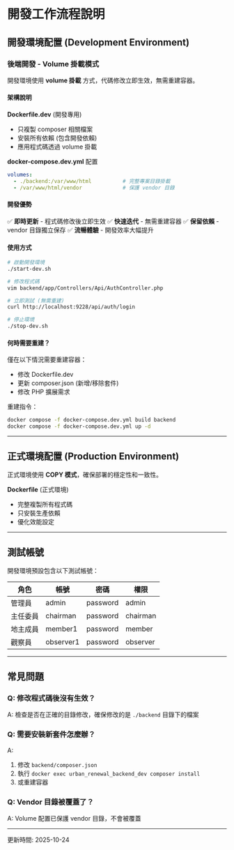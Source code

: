 # 開發工作流程說明

## 開發環境配置 (Development Environment)

### 後端開發 - Volume 掛載模式

開發環境使用 **volume 掛載** 方式，代碼修改立即生效，無需重建容器。

#### 架構說明

**Dockerfile.dev** (開發專用)
- 只複製 composer 相關檔案
- 安裝所有依賴 (包含開發依賴)
- 應用程式碼透過 volume 掛載

**docker-compose.dev.yml** 配置
```yaml
volumes:
  - ./backend:/var/www/html          # 完整專案目錄掛載
  - /var/www/html/vendor             # 保護 vendor 目錄
```

#### 開發優勢

✅ **即時更新** - 程式碼修改後立即生效
✅ **快速迭代** - 無需重建容器
✅ **保留依賴** - vendor 目錄獨立保存
✅ **流暢體驗** - 開發效率大幅提升

#### 使用方式

```bash
# 啟動開發環境
./start-dev.sh

# 修改程式碼
vim backend/app/Controllers/Api/AuthController.php

# 立即測試 (無需重建)
curl http://localhost:9228/api/auth/login

# 停止環境
./stop-dev.sh
```

#### 何時需要重建？

僅在以下情況需要重建容器：
- 修改 Dockerfile.dev
- 更新 composer.json (新增/移除套件)
- 修改 PHP 擴展需求

重建指令：
```bash
docker compose -f docker-compose.dev.yml build backend
docker compose -f docker-compose.dev.yml up -d
```

---

## 正式環境配置 (Production Environment)

正式環境使用 **COPY 模式**，確保部署的穩定性和一致性。

**Dockerfile** (正式環境)
- 完整複製所有程式碼
- 只安裝生產依賴
- 優化效能設定

---

## 測試帳號

開發環境預設包含以下測試帳號：

| 角色 | 帳號 | 密碼 | 權限 |
|-----|------|------|------|
| 管理員 | admin | password | admin |
| 主任委員 | chairman | password | chairman |
| 地主成員 | member1 | password | member |
| 觀察員 | observer1 | password | observer |

---

## 常見問題

### Q: 修改程式碼後沒有生效？
A: 檢查是否在正確的目錄修改，確保修改的是 `./backend` 目錄下的檔案

### Q: 需要安裝新套件怎麼辦？
A: 
1. 修改 `backend/composer.json`
2. 執行 `docker exec urban_renewal_backend_dev composer install`
3. 或重建容器

### Q: Vendor 目錄被覆蓋了？
A: Volume 配置已保護 vendor 目錄，不會被覆蓋

---

更新時間: 2025-10-24
